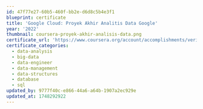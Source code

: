 ```yaml
---
id: 47f77e27-60b5-460f-bb2e-d6d8c5b4e3f1
blueprint: certificate
title: 'Google Cloud: Proyek Akhir Analitis Data Google'
year: '2022'
thumbnail: coursera-proyek-akhir-analisis-data.png
certificate_url: 'https://www.coursera.org/account/accomplishments/verify/9EHBAJKD6PV4'
certificate_categories:
  - data-analysis
  - big-data
  - data-engineer
  - data-management
  - data-structures
  - database
  - sql
updated_by: 9777f40c-e866-44a6-a64b-1907a2ec929e
updated_at: 1748292922
---
```

